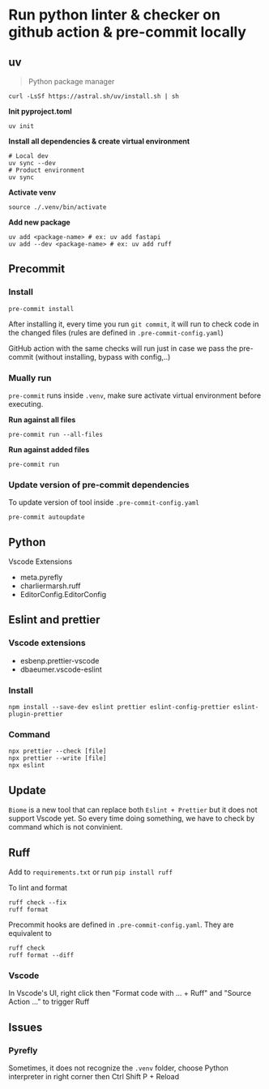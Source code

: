 # Run python linter & checker on github action & pre-commit locally

## uv
> Python package manager
```shell
curl -LsSf https://astral.sh/uv/install.sh | sh
```
**Init pyproject.toml**
```shell
uv init
```

**Install all dependencies & create virtual environment**
```shell
# Local dev
uv sync --dev
# Product environment
uv sync
```

**Activate venv**
```shell
source ./.venv/bin/activate
```

**Add new package**
```shell
uv add <package-name> # ex: uv add fastapi
uv add --dev <package-name> # ex: uv add ruff
```

## Precommit
### Install
```shell
pre-commit install
```

After installing it, every time you run `git commit`, it will run to check code in the changed files (rules are defined in `.pre-commit-config.yaml`)

GitHub action with the same checks will run just in case we pass the pre-commit (without installing, bypass with config,..)

### Mually run
`pre-commit` runs inside `.venv`, make sure activate virtual environment before executing.

**Run against all files**
```shell
pre-commit run --all-files
```

**Run against added files**
```shell
pre-commit run
```
### Update version of pre-commit dependencies
To update version of tool inside `.pre-commit-config.yaml`
```shell
pre-commit autoupdate
```

## Python
Vscode Extensions
* meta.pyrefly
* charliermarsh.ruff
* EditorConfig.EditorConfig

## Eslint and prettier
### Vscode extensions
* esbenp.prettier-vscode
* dbaeumer.vscode-eslint

### Install
```shell
npm install --save-dev eslint prettier eslint-config-prettier eslint-plugin-prettier
```

### Command
```shell
npx prettier --check [file]
npx prettier --write [file]
npx eslint
```
## Update
`Biome` is a new tool that can replace both `Eslint + Prettier` but it does not support Vscode yet. So every time doing something, we have to check by command which is not convinient.

## Ruff
Add to `requirements.txt` or run `pip install ruff`

To lint and format
```shell
ruff check --fix
ruff format
```

Precommit hooks are defined in `.pre-commit-config.yaml`. They are equivalent to
```shell
ruff check
ruff format --diff
```
### Vscode
In Vscode's UI, right click then "Format code with ... + Ruff" and "Source Action ..." to trigger Ruff

## Issues

### Pyrefly
Sometimes, it does not recognize the `.venv` folder, choose Python interpreter in right corner then Ctrl Shift P + Reload
